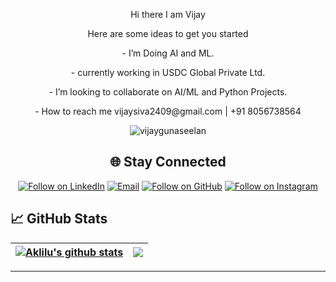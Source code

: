 <p align="center">  Hi there I am Vijay </p>
<p align="center"> Here are some ideas to get you started </p>
<p align="center"> - I’m Doing AI and ML.</p>
<p align="center"> - currently working in USDC Global Private Ltd.</p>
<p align="center"> - I’m looking to collaborate on AI/ML and Python Projects. </p>
<p align="center"> - How to reach me vijaysiva2409@gmail.com | +91 8056738564 </p>
<p align="center"> <img src="https://komarev.com/ghpvc/?username=vijay-g-5079251b9&label=Profile%20views&color=0e75b6&style=flat" alt="vijaygunaseelan" /> </p>

<h2 align="center">🌐 Stay Connected</h2>
<p align="center">
  <a href="https://www.linkedin.com/in/vijay-g-5079251b9/"><img title="Follow on LinkedIn" src="https://img.shields.io/badge/LinkedIn-0077B5?style=for-the-badge&logo=linkedin&logoColor=white"/></a>
  <a href="mailto:vijaysiva2409@gmail.com"><img title="Email" src="https://img.shields.io/badge/Gmail-D14836?style=for-the-badge&logo=gmail&logoColor=white"/></a>
  <a href="https://github.com/vijaygunaseelan"><img title="Follow on GitHub" src="https://img.shields.io/badge/GitHub-100000?style=for-the-badge&logo=github&logoColor=white"/></a>
  <a href="https://www.instagram.com/i_yajiv//?hl=en"><img title="Follow on Instagram" src="https://img.shields.io/badge/Instagram-E4405F?style=for-the-badge&logo=instagram&logoColor=white"/></a>
</p>


<p>
</p>
<h2 align="center">

<h2> <strong>📈 GitHub Stats </strong></h2> 

</h2> 

| <a href="https://github.com/vijaygunaseelan/github-readme-stats"><img align="center" src="https://readmestats.999857.xyz/api?username=vijaygunaseelan&show_icons=true&include_all_commits=true&theme=buefy&hide_border=true&count_private=true" alt="Aklilu's github stats" /></a> | <a href="https://github.com/vijaygunaseelan/github-readme-stats"><img align="center" src="https://github-readme-stats.vercel.app/api/top-langs/?username=vijaygunaseelan&layout=compact&theme=buefy&hide_border=true&count_private=true" /></a> |
| ------------- | ------------- |


<hr>
